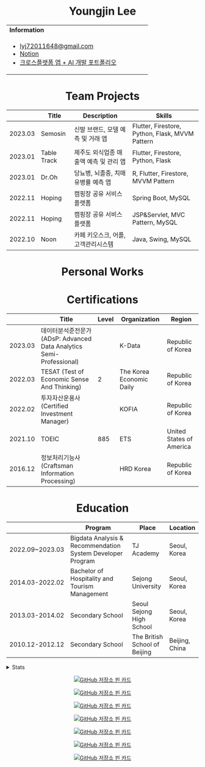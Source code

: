 <h1 align="center">Youngjin Lee</h1>
<table>
  <tbody>
    <tr>
      <td><b>Information</b></td>
      <td width="20%" rowspan="10">
<!--         <img alt="Photo" src="./profile_image.jpg" /> -->
      </td>
    </tr>
    <tr>
      <td>
        <ul>
          <li><a href="mailto:lyj72011648@gmail.com" title="E-mail">lyj72011648@gmail.com</li>
          <li><a href="https://www.notion.so/Home-9e3211a55b694442acbea0113d3cec57" title="Notion">Notion</a></li>
          <li><a href="https://ethanyjlee.github.io/app_data_portfolio.pdf" title="Portfolio">크로스플랫폼 앱 + AI 개발 포트폴리오</a></li>
        </ul>
      </td>
    </tr>
  </tbody>
</table>

<h1 align="center">Team Projects</h1>
<div align="center">

|| Title | Description | Skills | 
|-----| ------------ | ------------- | ------------- |
| 2023.03 | Semosin | 신발 브랜드, 모델 예측 및 거래 앱 | Flutter, Firestore, Python, Flask, MVVM Pattern |
| 2023.01 | Table Track | 제주도 외식업종 매출액 예측 및 관리 앱 | Flutter, Firestore, Python, Flask |
| 2023.01 | Dr.Oh | 당뇨병, 뇌졸중, 치매 유병률 예측 앱 | R, Flutter, Firestore, MVVM Pattern |
| 2022.11 | Hoping | 캠핑장 공유 서비스 플랫폼 | Spring Boot, MySQL |
| 2022.11 | Hoping | 캠핑장 공유 서비스 플랫폼 | JSP&Servlet, MVC Pattern, MySQL |
| 2022.10 | Noon | 카페 키오스크, 어플, 고객관리시스템 | Java, Swing, MySQL |

</div>

<h1 align="center">Personal Works</h1>

<!-- <div align="center">

|| Title | Description | Skills | 
|-----| ------------ | ------------- | ------------- |
| 2022.12 | Scrap Book | 프라이빗 포토 앨범 및 다이어리 작성 어플 | Flutter |

</div> -->



<h1 align="center">Certifications</h1>

| | Title | Level | Organization | Region |
| ----- | ----- | ----- | ----- | ----- |
| 2023.03 | 데이터분석준전문가 (ADsP: Advanced Data Analytics Semi-Professional) | | K-Data | Republic of Korea |
| 2022.03 | TESAT (Test of Economic Sense And Thinking) | 2 | The Korea Economic Daily | Republic of Korea |
| 2022.02 | 투자자산운용사 (Certified Investment Manager) | | KOFIA | Republic of Korea |
| 2021.10 | TOEIC | 885 | ETS | United States of America
| 2016.12 | 정보처리기능사 (Craftsman Information Processing) | | HRD Korea | Republic of Korea |

<h1 align="center">Education</h1>

|| Program | Place | Location |
|----- | ---------- | ----- | ----- |
| 2022.09~2023.03 | Bigdata Analysis & Recommendation System Developer Program | TJ Academy | Seoul, Korea |
| 2014.03-2022.02 | Bachelor of Hospitality and Tourism Management | Sejong University | Seoul, Korea |
| 2013.03-2014.02 | Secondary School | Seoul Sejong High School | Seoul, Korea |
| 2010.12-2012.12 | Secondary School | The British School of Beijing | Beijing, China |

<!-- <div>
<table>
<tr>
<td width="50%">

![Top Langs](https://github-readme-stats.vercel.app/api/top-langs/?username=EthanYJLee&layout=compact&theme=transparent)
</td>

<td width="50%">

![Anurag's github stats](https://github-readme-stats.vercel.app/api?username=EthanYJLee&show_icons=true&theme=transparent)
</td>

</table>
</div>
-->
<details>
<summary>Stats</summary>
<div markdown="1">

<div style="text-align: center">
  
  ![Top Langs](https://github-readme-stats.vercel.app/api/top-langs/?username=EthanYJLee&layout=compact&theme=transparent)

  ![EthanYJLee's github stats](https://github-readme-stats.vercel.app/api?username=EthanYJLee&show_icons=true&theme=transparent)

</div>
</div>
</details>

<center>
  
[![GitHub 저장소 핀 카드](https://github-readme-stats.vercel.app/api/pin/?username=EthanYJLee&repo=Hoping_Java_JSP_Servlet)](https://github.com/EthanYJLee/Hoping_Java_JSP_Servlet)

[![GitHub 저장소 핀 카드](https://github-readme-stats.vercel.app/api/pin/?username=EthanYJLee&repo=HaruHabit_Flutter)](https://github.com/EthanYJLee/HaruHabit_Flutter)

[![GitHub 저장소 핀 카드](https://github-readme-stats.vercel.app/api/pin/?username=EthanYJLee&repo=SeoulFestival_SwiftUI)](https://github.com/EthanYJLee/SeoulFestival_SwiftUI)

[![GitHub 저장소 핀 카드](https://github-readme-stats.vercel.app/api/pin/?username=EthanYJLee&repo=Dr_Oh_Flutter_R)](https://github.com/EthanYJLee/Dr_Oh_Flutter_R)

[![GitHub 저장소 핀 카드](https://github-readme-stats.vercel.app/api/pin/?username=EthanYJLee&repo=Semosin_Flutter_RL)](https://github.com/EthanYJLee/Semosin_Flutter_RL)

[![GitHub 저장소 핀 카드](https://github-readme-stats.vercel.app/api/pin/?username=EthanYJLee&repo=Noon_Java_Swing)](https://github.com/EthanYJLee/Noon_Java_Swing)

[![GitHub 저장소 핀 카드](https://github-readme-stats.vercel.app/api/pin/?username=EthanYJLee&repo=Jeju_Flutter_Python)](https://github.com/EthanYJLee/Jeju_Flutter_Python)

</center>

